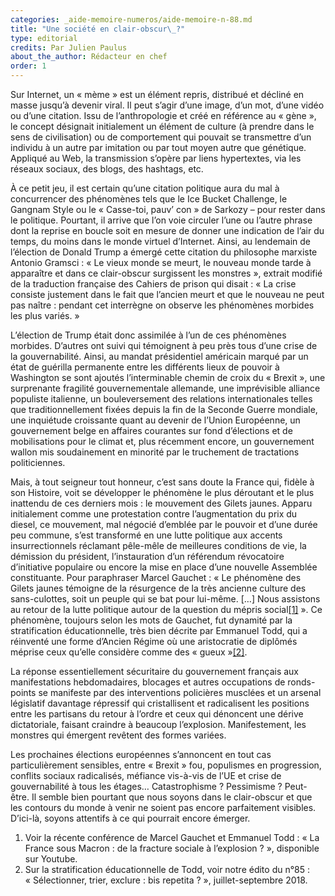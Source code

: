 ```yaml
---
categories: _aide-memoire-numeros/aide-memoire-n-88.md
title: "Une société en clair-obscur\_?"
type: editorial
credits: Par Julien Paulus
about_the_author: Rédacteur en chef
order: 1
---
```

Sur Internet, un «&nbsp;mème&nbsp;» est un élément repris, distribué et décliné en masse jusqu’à devenir viral. Il peut s’agir d’une image, d’un mot, d’une vidéo ou d’une citation. Issu de l’anthropologie et créé en référence au «&nbsp;gène&nbsp;», le concept désignait initialement un élément de culture (à prendre dans le sens de civilisation) ou de comportement qui pouvait se transmettre d’un individu à un autre par imitation ou par tout moyen autre que génétique. Appliqué au Web, la transmission s’opère par liens hypertextes, via les réseaux sociaux, des blogs, des hashtags, etc.
  
À ce petit jeu, il est certain qu’une citation politique aura du mal à concurrencer des phénomènes tels que le Ice Bucket Challenge, le Gangnam Style ou le «&nbsp;Casse-toi, pauv’ con&nbsp;» de Sarkozy – pour rester dans le politique. Pourtant, il arrive que l’on voie circuler l’une ou l’autre phrase dont la reprise en boucle soit en mesure de donner une indication de l’air du temps, du moins dans le monde virtuel d’Internet. Ainsi, au lendemain de l’élection de Donald Trump a émergé cette citation du philosophe marxiste Antonio Gramsci : «&nbsp;Le vieux monde se meurt, le nouveau monde tarde à apparaître et dans ce clair-obscur surgissent les monstres&nbsp;», extrait modifié de la traduction française des Cahiers de prison qui disait : «&nbsp;La crise consiste justement dans le fait que l’ancien meurt et que le nouveau ne peut pas naître : pendant cet interrègne on observe les phénomènes morbides les plus variés.&nbsp;»

L’élection de Trump était donc assimilée à l’un de ces phénomènes morbides. D’autres ont suivi qui témoignent à peu près tous d’une crise de la gouvernabilité. Ainsi, au mandat présidentiel américain marqué par un état de guérilla permanente entre les différents lieux de pouvoir à Washington se sont ajoutés l’interminable chemin de croix du «&nbsp;Brexit&nbsp;», une surprenante fragilité gouvernementale allemande, une imprévisible alliance populiste italienne, un bouleversement des relations internationales telles que traditionnellement fixées depuis la fin de la Seconde Guerre mondiale, une inquiétude croissante quant au devenir de l’Union Européenne, un gouvernement belge en affaires courantes sur fond d’élections et de mobilisations pour le climat et, plus récemment encore, un gouvernement wallon mis soudainement en minorité par le truchement de tractations politiciennes.

Mais, à tout seigneur tout honneur, c’est sans doute la France qui, fidèle à son Histoire, voit se développer le phénomène le plus déroutant et le plus inattendu de ces derniers mois : le mouvement des Gilets jaunes. Apparu initialement comme une protestation contre l’augmentation du prix du diesel, ce mouvement, mal négocié d’emblée par le pouvoir et d’une durée peu commune, s’est transformé en une lutte politique aux accents insurrectionnels réclamant pêle-mêle de meilleures conditions de vie, la démission du président, l’instauration d’un référendum révocatoire d’initiative populaire ou encore la mise en place d’une nouvelle Assemblée constituante. Pour paraphraser Marcel Gauchet : «&nbsp;Le phénomène des Gilets jaunes témoigne de la résurgence de la très ancienne culture des sans-culottes, soit un peuple qui se bat pour lui-même. \[…] Nous assistons au retour de la lutte politique autour de la question du mépris social[[1]](#footnote-1)&nbsp;». Ce phénomène, toujours selon les mots de Gauchet, fut dynamité par la stratification éducationnelle, très bien décrite par Emmanuel Todd, qui a réinventé une forme d’Ancien Régime où une aristocratie de diplômés méprise ceux qu’elle considère comme des «&nbsp;gueux&nbsp;»[[2]](#footnote-2).

La réponse essentiellement sécuritaire du gouvernement français aux manifestations hebdomadaires, blocages et autres occupations de ronds-points se manifeste par des interventions policières musclées et un arsenal législatif davantage répressif qui cristallisent et radicalisent les positions entre les partisans du retour à l’ordre et ceux qui dénoncent une dérive dictatoriale, faisant craindre à beaucoup l’explosion. Manifestement, les monstres qui émergent revêtent des formes variées.

Les prochaines élections européennes s’annoncent en tout cas particulièrement sensibles, entre «&nbsp;Brexit&nbsp;» fou, populismes en progression, conflits sociaux radicalisés, méfiance vis-à-vis de l’UE et crise de gouvernabilité à tous les étages…  Catastrophisme ? Pessimisme ? Peut-être. Il semble bien pourtant que nous soyons dans le clair-obscur et que les contours du monde à venir ne soient pas encore parfaitement visibles. D’ici-là, soyons attentifs à ce qui pourrait encore émerger.

1. Voir la récente conférence de Marcel Gauchet et Emmanuel Todd : «&nbsp;La France sous Macron : de la fracture sociale à l’explosion ?&nbsp;», disponible sur Youtube.
2. Sur la stratification éducationnelle de Todd, voir notre édito du n°85 : «&nbsp;Sélectionner, trier, exclure : bis repetita ?&nbsp;», juillet-septembre 2018.

